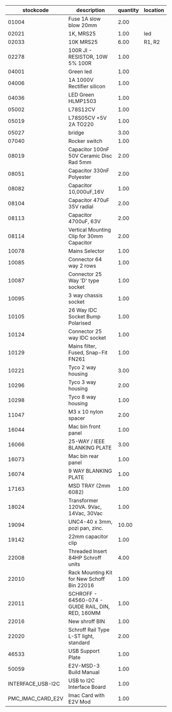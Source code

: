 |stockcode|description|quantity|location|
|---------|-----------|--------|--------|
|01004|Fuse 1A slow blow 20mm|2.00||
|02021|1K, MRS25|1.00|led|
|02033|10K MRS25|6.00|R1, R2|
|02278|100R JI - RESISTOR, 10W 5% 100R|1.00||
|04001|Green led|1.00||
|04006|1A 1000V Rectifier silicon|1.00||
|04036|LED Green HLMP1503|1.00||
|05002|L78S12CV|1.00||
|05019|L78S05CV +5V 2A TO220|1.00||
|05027|bridge|3.00||
|07040|Rocker switch|1.00||
|08019|Capacitor 100nF 50V Ceramic Disc Rad 5mm|2.00||
|08051|Capacitor 330nF Polyester|2.00||
|08082|Capacitor 10,000uF,16V|1.00||
|08104|Capacitor 470uF 35V radial|2.00||
|08113|Capacitor 4700uF, 63V|2.00||
|08114|Vertical Mounting Clip for 30mm Capacitor|2.00||
|10078|Mains Selector|1.00||
|10085|Connector  64 way 2 rows|1.00||
|10087|Connector 25 Way 'D' type socket|1.00||
|10095|3 way chassis socket|1.00||
|10105|26 Way IDC Socket Bump Polarised|1.00||
|10124|Connector 25 way IDC socket|1.00||
|10129|Mains filter, Fused, Snap-Fit FN261|1.00||
|10221|Tyco 2 way housing|3.00||
|10296|Tyco 3 way housing|2.00||
|10298|Tyco 8 way housing|1.00||
|11047|M3 x 10 nylon spacer|2.00||
|16044|Mac bin front panel|1.00||
|16066|25-WAY / IEEE BLANKING PLATE|3.00||
|16073|Mac bin rear panel|1.00||
|16074|9 WAY BLANKING PLATE|1.00||
|17163|MSD TRAY (2mm 6082)|1.00||
|18024|Transformer 120VA. 9Vac, 14Vac, 30Vac|1.00||
|19094|UNC4-40 x 3mm,  pozi pan, zinc.|10.00||
|19142|22mm capacitor clip|1.00||
|22008|Threaded Insert 84HP Schroff units|4.00||
|22010|Rack Mounting Kit for New Schoff Bin 22016|1.00||
|22011|SCHROFF - 64560-074 - GUIDE RAIL, DIN, RED, 160MM|1.00||
|22016|New shroff BIN|1.00||
|22020|Schroff Rail Type L-ST light, standard|2.00||
|46533|USB Support Plate|1.00||
|50059|E2V-MSD-3 Build Manual|1.00||
|INTERFACE_USB-I2C|USB to I2C Interface Board|1.00||
|PMC_IMAC_CARD_E2V|Imac Card with E2V Mod|1.00||
